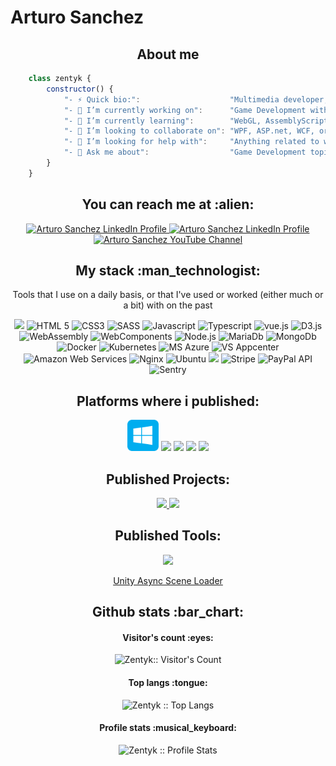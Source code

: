 # Arturo Sanchez

<h2 align="center">About me</h2>

```js
    class zentyk {
        constructor() {
            "- ⚡ Quick bio:":                    "Multimedia developer, expert in Javascript/Typescript and Specialized .Net Developer",
            "- 🔭 I’m currently working on":      "Game Development with canvas API and webGL",
            "- 🌱 I’m currently learning":        "WebGL, AssemblyScript, Nativescript,  Blockchain",
            "- 👯 I’m looking to collaborate on": "WPF, ASP.net, WCF, or Xamarin Projects",
            "- 🤔 I’m looking for help with":     "Anything related to what I am currently learning 😅",
            "- 💬 Ask me about":                  "Game Development topics or technical questions about Javascript/Typescript or anyting related to .Net technologies"
        }
    }
```

<h2 align="center">You can reach me at :alien:</h2>

<p align="center">
   <a href="https://twitter.com/zentykdev">
    <img src="https://www.vectorlogo.zone/logos/twitter/twitter-icon.svg" alt="Arturo Sanchez LinkedIn Profile" height="30" width="30">
  </a>
    
  <a href="https://www.linkedin.com/in/zentykdev/">
    <img src="https://www.vectorlogo.zone/logos/linkedin/linkedin-icon.svg" alt="Arturo Sanchez LinkedIn Profile" height="30" width="30">
  </a>
  
  <a href="https://www.youtube.com/channel/UCXrJCF3eQsel1PvH0sIvY8Q">
    <img src="https://www.vectorlogo.zone/logos/youtube/youtube-icon.svg" alt="Arturo Sanchez YouTube Channel" height="30" width="30">
  </a>
</p>

<h2 align="center">My stack :man_technologist:</h2>

<p align="center">Tools that I use on a daily basis, or that I've used or worked (either much or a bit) with on the past</p>
<p align="center">
    <!--img src='https://www.vectorlogo.zone/logos/unity3d/unity3d-icon.svg' height='50px'-->
    <!--img src='https://github.com/uiwjs/file-icons/blob/master/icon/shaderlab.svg' height='50px'-->
    <!--img src='https://raw.githubusercontent.com/sammwyy/sammwyy/master/skills/csharp.png' height='50px' alt="C#"-->
    <img src='https://github.com/detain/svg-logos/blob/master/svg/adobe-xd.svg' height='50px'>
    <img src="https://img.icons8.com/color/48/000000/html-5.png" height='50px' alt="HTML 5"/>
    <img src="https://img.icons8.com/color/48/000000/css3.png" height='50px' alt="CSS3"/>
    <img src="https://www.vectorlogo.zone/logos/sass-lang/sass-lang-icon.svg" height='50px' alt="SASS"/>
    <img src="https://img.icons8.com/color/48/000000/javascript.png" height='50px' alt="Javascript"/>
    <img src="https://img.icons8.com/color/48/000000/typescript.png" height='50px' alt="Typescript"/>
    <!--img src="https://www.vectorlogo.zone/logos/java/java-vertical.svg" height='50px' alt="Java"/-->
    <!--img src="https://www.vectorlogo.zone/logos/swift/swift-icon.svg" height='50px' alt="Swift"/-->
    <!--<img src="https://www.vectorlogo.zone/logos/kotlinlang/kotlinlang-icon.svg" height='50px'/>-->
    <!--img src='https://github.com/detain/svg-logos/blob/master/svg/xamarin.svg' height='50px' alt="Xamarin"/-->
    <img src="https://vuejs.org/images/logo.png" heigth="50px" width="50px" alt="vue.js"/>
    <img src='https://www.vectorlogo.zone/logos/d3js/d3js-icon.svg' height='50px' alt="D3.js">
    <img src="https://www.vectorlogo.zone/logos/webassembly/webassembly-icon.svg" height='50px' alt="WebAssembly"/>
    <img src="https://www.vectorlogo.zone/logos/webcomponents/webcomponents-official.svg" height='50px' alt="WebComponents"/>
    <img src="https://img.icons8.com/color/48/000000/nodejs.png" height='50px' alt="Node.js"/>
    <img src="https://www.vectorlogo.zone/logos/mariadb/mariadb-icon.svg" height='50px' alt="MariaDb"/>
    <img src="https://img.icons8.com/color/48/000000/mongodb.png" height='50px' alt="MongoDb"/>
    <!--img src="https://www.vectorlogo.zone/logos/dotnet/dotnet-vertical.svg" height='50px' alt=".Net"/-->
    <img src="https://img.icons8.com/color/48/000000/docker.png" height='50px' alt="Docker"/>
    <img src="https://www.vectorlogo.zone/logos/kubernetes/kubernetes-icon.svg" height='50px' alt="Kubernetes"/>
    <img src="https://www.vectorlogo.zone/logos/microsoft_azure/microsoft_azure-icon.svg" height='50px' alt="MS Azure"/>
    <img src="https://www.vectorlogo.zone/logos/appcenterms/appcenterms-tile.svg" height='50px' alt="VS Appcenter"/>
    <img src="https://www.vectorlogo.zone/logos/amazon_aws/amazon_aws-icon.svg" height='50px' alt="Amazon Web Services"/>
    <img src='https://www.vectorlogo.zone/logos/nginx/nginx-icon.svg' height='50px' alt="Nginx">
    <img src="https://www.vectorlogo.zone/logos/ubuntu/ubuntu-tile.svg" height='50px' alt="Ubuntu"/>
    <!--img src="https://github.com/detain/svg-logos/blob/master/svg/microsoft-sql-server.svg" height='50px' alt="MS SQL Server"/-->
    <img src="https://www.vectorlogo.zone/logos/graphql/graphql-icon.svg" height='50px'>
    <img src='https://www.vectorlogo.zone/logos/stripe/stripe-icon.svg' height='50px' alt="Stripe">
    <img src='https://github.com/detain/svg-logos/blob/master/svg/paypal-icon.svg' height='50px' alt="PayPal API">
    <img src="https://www.vectorlogo.zone/logos/sentryio/sentryio-icon.svg" height='50px' alt="Sentry"/>
</p>

<h2 align="center">Platforms where i published:</h2>
<p align="center">
    <img src="https://github.com/edent/SuperTinyIcons/blob/master/images/svg/windows.svg" height='50px'/>
    <img src="https://www.vectorlogo.zone/logos/android/android-tile.svg" height='50px'/>
    <img src="https://www.vectorlogo.zone/logos/apple/apple-tile.svg" height='50px'/>
    <img src="https://www.vectorlogo.zone/logos/xbox/xbox-icon.svg" height='50px'/>
    <img src="https://upload.wikimedia.org/wikipedia/commons/2/25/WebGL_Logo.svg" height='50px'/>
</p>

<h2 align="center">Published Projects:</h2>
<p align="center">
    <a href="https://play.google.com/store/apps/details?id=com.orthocana.runy">
        <img src="https://image.winudf.com/v2/image1/Y29tLm9ydGhvY2FuYS5ydW55X2ljb25fMTU3OTE2NDM5NF8wMjE/icon.png?w=170&fakeurl=1" heigth="128" width="128"/>
    </a>
    <a href="https://qlebra.netlify.app">
        <img src="https://user-images.githubusercontent.com/8301647/198844407-f43867f8-5412-482d-8791-eebd0ac86816.png" heigth="128" width="128"/>
    </a>
</p>

<h2 align="center">Published Tools:</h2>
<p align="center">
    <a href="https://www.notion.so/Unity-Async-Scene-Loader-fd53b69e400143c6abb397903f5bd020">    
        <p align="center">
            <img src='https://www.vectorlogo.zone/logos/unity3d/unity3d-icon.svg' height='50px'>
            <p align="center">Unity Async Scene Loader</p>
        </p>
    </a>
</p>

<h2 align="center">Github stats :bar_chart:</h2>

<h4 align="center">Visitor's count :eyes:</h4>

<p align="center"><img src="https://profile-counter.glitch.me/{zentyk}/count.svg" alt="Zentyk:: Visitor's Count" /></p>

<h4 align="center">Top langs :tongue:</h4>

<p align="center"><img src="https://github-readme-stats.vercel.app/api/top-langs/?username=zentyk&langs_count=10&theme=tokyonight&layout=compact" alt="Zentyk :: Top Langs" /></p>

<h4 align="center">Profile stats :musical_keyboard:</h4>

<p align="center"><img src="https://github-readme-stats.vercel.app/api?username=zentyk&show_icons=true&theme=synthwave" alt="Zentyk :: Profile Stats" /></p>
